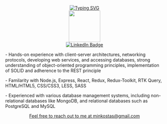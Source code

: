 <div id="header" align="center">
 <div align="center">
 <a href="https://git.io/typing-svg"><img src="https://readme-typing-svg.demolab.com?font=Montserrat&duration=9000&pause=400&color=3B3B3B6E&center=true&vCenter=true&random=false&width=435&lines=Hi+there%2C+I+am+Stanislav" alt="Typing SVG" /></a>
 </div>
 <div align="center">
  <img src="https://media.giphy.com/media/M9gbBd9nbDrOTu1Mqx/giphy.gif" width="100"/>
 </div>
</div>
  <div id="badges" align="center">
  <a href="your-linkedin-URL"><img src="https://img.shields.io/badge/LinkedIn-blue?style=for-the-badge&logo=linkedin&logoColor=white" alt="LinkedIn Badge"/></a>
</div>
<div>
 <p>- Hands-on experience with client-server architectures, networking protocols, developing web services, and accessing databases, strong understanding of object-oriented programming principles, implementation of SOLID and adherence to the REST principle</p>
 <p>- Familarity with Node.js, Express, React, Redux, Redux-Toolkit, RTK Query, HTML/HTML5, CSS/CSS3, LESS, SASS</p>
 <p>- Experienced with various database management systems, including non-relational databases like MongoDB, and relational databases such as PostgreSQL and MySQL</p>
</div>

</div>
  <div id="badges" align="center">
  <span><u>Feel free to reach out to me at <a href="https://github.com/StanislavM31">minkostas@gmail.com </a></span>
</div>
<!--
**StanislavM31/StanislavM31** is a ✨ _special_ ✨ repository because its `README.md` (this file) appears on your GitHub profile.

Here are some ideas to get you started:

- 🔭 I’m currently working on ...
- 🌱 I’m currently learning ...
- 👯 I’m looking to collaborate on ...
- 🤔 I’m looking for help with ...
- 💬 Ask me about ...
- 📫 How to reach me: ...
- 😄 Pronouns: ...
- ⚡ Fun fact: ...
-->
